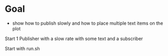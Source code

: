 Goal
====
* show how to publish slowly and how to place multiple text items on the plot

<p>Start 1 Publisher with a slow rate with some text and a subscriber

<p>Start with run.sh 

